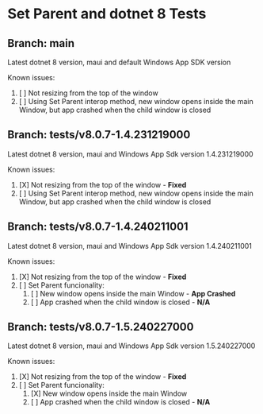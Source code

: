 # Set Parent and dotnet 8 Tests

## Branch: main

Latest dotnet 8 version, maui and default Windows App SDK version

Known issues:
1. [ ] Not resizing from the top of the window
2. [ ] Using Set Parent interop method, new window opens inside the main Window, but app crashed when the child window is closed

## Branch: tests/v8.0.7-1.4.231219000

Latest dotnet 8 version, maui and Windows App Sdk version 1.4.231219000

Known issues:
1. [X] Not resizing from the top of the window - **Fixed**
2. [ ] Using Set Parent interop method, new window opens inside the main Window, but app crashed when the child window is closed

## Branch: tests/v8.0.7-1.4.240211001

Latest dotnet 8 version, maui and Windows App Sdk version 1.4.240211001

Known issues:
1. [X] Not resizing from the top of the window - **Fixed**
2. [ ] Set Parent funcionality:
   1. [ ] New window opens inside the main Window - **App Crashed**
   2. [ ] App crashed when the child window is closed - **N/A**

## Branch: tests/v8.0.7-1.5.240227000

Latest dotnet 8 version, maui and Windows App Sdk version 1.5.240227000

Known issues:
1. [X] Not resizing from the top of the window - **Fixed**
2. [ ] Set Parent funcionality:
   1. [X] New window opens inside the main Window
   2. [ ] App crashed when the child window is closed - **N/A**

